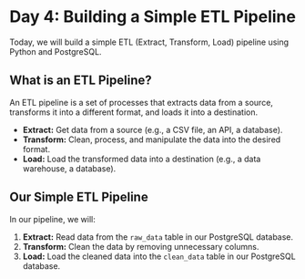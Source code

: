 # Day 4: Building a Simple ETL Pipeline

Today, we will build a simple ETL (Extract, Transform, Load) pipeline using Python and PostgreSQL.

## What is an ETL Pipeline?

An ETL pipeline is a set of processes that extracts data from a source, transforms it into a different format, and loads it into a destination.

*   **Extract:** Get data from a source (e.g., a CSV file, an API, a database).
*   **Transform:** Clean, process, and manipulate the data into the desired format.
*   **Load:** Load the transformed data into a destination (e.g., a data warehouse, a database).

## Our Simple ETL Pipeline

In our pipeline, we will:

1.  **Extract:** Read data from the `raw_data` table in our PostgreSQL database.
2.  **Transform:** Clean the data by removing unnecessary columns.
3.  **Load:** Load the cleaned data into the `clean_data` table in our PostgreSQL database.
